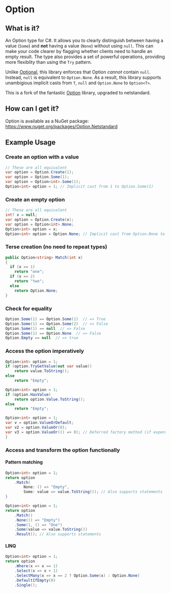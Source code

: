 Option
======

What is it?
-----------

An Option type for C#. It allows you to clearly distinguish between having a value (`Some`) and __not__ having a value (`None`) without using `null`. 
This can make your code clearer by flagging whether clients need to handle an empty result.
The type also provides a set of powerful operations, providing more flexiblity than using the `Try` pattern. 

Unlike [Optional](https://github.com/nlkl/Optional), this library enforces that Option _cannot_ contain `null`. Instead, `null` is equivalent to `Option.None`.
As a result, this library supports unambigious implicit casts from `T`, `null` and `Option.None` to `Option<T>`.

This is a fork of the fantastic [Option](https://github.com/tejacques/Option) library, upgraded to netstandard.

How can I get it?
-----------------

Option is available as a NuGet package: https://www.nuget.org/packages/Option.Netstandard

Example Usage
-------------

### Create an option with a value ###
```csharp
// These are all equivalent
var option = Option.Create(1);
var option = Option.Some(1);
var option = Option<int>.Some(1);
Option<int> option = 1; // Implicit cast from 1 to Option.Some(1)
```

### Create an empty option ###
```csharp
// These are all equivalent
int? x = null;
var option = Option.Create(x);
var option = Option<int>.None;
Option<int> option = x;
Option<int> option = Option.None; // Implicit cast from Option.None to Option<int>.None
```

### Terse creation (no need to repeat types) ###

```csharp
public Option<string> Match(int x) 
{
  if (x == 1)
    return "one";
  if (x == 2)
    return "two";
  else
    return Option.None;
}
```

### Check for equality ###
```csharp
Option.Some(1) == Option.Some(1)  // => True
Option.Some(1) == Option.Some(2)  // => False
Option.Some(1) == null  // => False
Option.Some(1) == Option.None  // => False
Option.Empty == null  // => true
```

### Access the option imperatively ###
```csharp
Option<int> option = 1;
if (option.TryGetValue(out var value))
    return value.ToString();
else
    return "Empty";
```

```csharp
Option<int> option = 1;
if (option.HasValue)
    return option.Value.ToString();
else
    return "Empty";
```

```csharp
Option<int> option = 1;
var v = option.ValueOrDefault;
var v2 = option.ValueOr(0);
var v3 = option.ValueOr(() => 0); // Deferred factory method (if expensive)
}
```

### Access and transform the option functionally ###

#### Pattern matching ####

```csharp
Option<int> option = 1;
return option
    .Match(
        None: () => "Empty",
        Some: value => value.ToString()); // Also supports statements
}
```

``` csharp
Option<int> option = 1;
return option
    .Match()
    .None(() => "Empty")
    .Some(1, () => "One")
    .Some(value => value.ToString())
    .Result(); // Also supports statements
```

#### LINQ ####

``` csharp
Option<int> option = 1;
return option
    .Where(x => x == 1)
    .Select(x => x + 1)
    .SelectMany(x => x == 2 ? Option.Some(x) : Option.None)
    .DefaultIfEmpty(0)
    .Single();
```